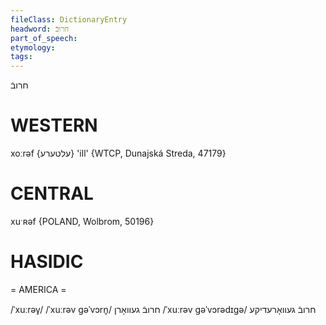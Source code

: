 ```yaml
---
fileClass: DictionaryEntry
headword: חרובֿ
part_of_speech: 
etymology: 
tags: 
---
```

חרובֿ

WESTERN
========

xoːrəf {עלטערע} 'ill' {WTCP, Dunajská Streda, 47179}

CENTRAL
========

xuˑʀəf {POLAND, Wolbrom, 50196}

HASIDIC
=======
= AMERICA = 

/ˈxuːrəv̥/
/ˈxuːrəv gəˈvɔrn̥/ חרובֿ געוואָרן
/ˈxuːrəv gəˈvɔrədɪgə/ חרובֿ געוואָרעדיקע
